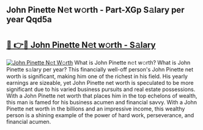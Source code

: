 ## John Pinette N𝚎t w𝚘rth - Part-XGp S𝚊lary per year Qqd5a

# <h2><a href="http://gc00s2.nevu.top/?p=John+Pinette">🔗 👉🔴 John Pinette N𝚎t w𝚘rth - S𝚊lary</a></h2>

[![John Pinette N𝚎t W𝚘rth](https://i.imgur.com/EBH3L9S.jpeg)](http://gc00s2.nevu.top/?p=John+Pinette)
What is John Pinette n𝚎t w𝚘rth? What is John Pinette s𝚊lary per year?
This financially well-off person's John Pinette net worth is significant, making him one of the richest in his field. His yearly earnings are sizeable, yet John Pinette net worth is speculated to be more significant due to his varied business pursuits and real estate possessions. With a John Pinette net worth that places him in the top echelons of wealth, this man is famed for his business acumen and financial savvy. With a John Pinette net worth in the billions and an impressive income, this wealthy person is a shining example of the power of hard work, perseverance, and financial acumen.
